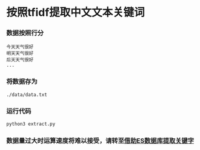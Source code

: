# 按照tfidf提取中文文本关键词

### 数据按照行分

```
今天天气很好
明天天气很好
后天天气很好
...
```

###  将数据存为

```
./data/data.txt
```

### 运行代码

```bash
python3 extract.py
```

### 数据量过大时运算速度将难以接受，请转至[借助ES数据库提取关键字](https://github.com/dataaug/extract_keywords_ElasticSearch)
